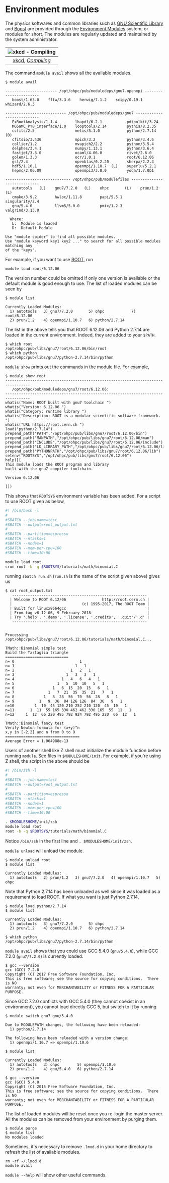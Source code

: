 # Environment modules

The physics softwares and common libraries such as [GNU Scientific Library](https://www.gnu.org/software/gsl/) and [Boost](https://www.boost.org/) are provided through the [Environment Modules](http://modules.sourceforge.net/) system, or modules for short. The modules are regularly updated and maintained by the system administrator.

| ![xkcd - Compiling](https://imgs.xkcd.com/comics/compiling.png) |
| :--: |
| [xkcd](https://xkcd.com/), [*Compiling*](https://xkcd.com/303/) |

The command `module avail` shows all the available modules.

``` no-highlight
$ module avail

----------------------- /opt/ohpc/pub/moduledeps/gnu7-openmpi -----------------------
   boost/1.63.0    fftw/3.3.6    herwig/7.1.2    scipy/0.19.1    whizard/2.6.3

--------------------------- /opt/ohpc/pub/moduledeps/gnu7 ---------------------------
   ExRootAnalysis/1.1.4        lhapdf/6.2.1           pdtoolkit/3.24
   MG5aMC_PY8_interface/1.0    looptools/2.14         pythia/8.2.35
   ccfits/2.5                  metis/5.1.0            python/2.7.14  (D)
   cfitsio/3.430               mpich/3.2              python/3.4.6
   collier/1.2                 mvapich2/2.2           python/3.5.4
   delphes/3.4.1               numpy/1.13.1           python/3.6.4
   fastjet/3.3.0               ocaml/4.06.0           rivet/2.6.0
   golem/1.3.3                 ocr/1.0.1              root/6.12.06
   gsl/2.4                     openblas/0.2.20        sherpa/2.2.4
   hdf5/1.10.1                 openmpi/1.10.7  (L)    superlu/5.2.1
   hepmc/2.06.09               openmpi3/3.0.0         yoda/1.7.0b1

----------------------------- /opt/ohpc/pub/modulefiles -----------------------------
   autotools   (L)    gnu7/7.2.0   (L)    ohpc       (L)    prun/1.2        (L)
   cmake/3.9.2        hwloc/1.11.8        papi/5.5.1        singularity/2.4
   gnu/5.4.0          llvm5/5.0.0         pmix/1.2.3        valgrind/3.13.0

  Where:
   L:  Module is loaded
   D:  Default Module

Use "module spider" to find all possible modules.
Use "module keyword key1 key2 ..." to search for all possible modules matching any
of the "keys".
```

For example, if you want to use [ROOT](http://root.cern.ch/), run

``` no-highlight
module load root/6.12.06
```

The version number could be omitted if only one version is available or the default module is good enough to use. The list of loaded modules can be seen by

``` no-highlight
$ module list

Currently Loaded Modules:
  1) autotools   3) gnu7/7.2.0       5) ohpc            7) root/6.12.06
  2) prun/1.2    4) openmpi/1.10.7   6) python/2.7.14
```

The list in the above tells you that ROOT 6.12.06 and Python 2.7.14 are loaded in the current environment. Indeed, they are added to your `$PATH`.

``` no-highlight
$ which root
/opt/ohpc/pub/libs/gnu7/root/6.12.06/bin/root
$ which python
/opt/ohpc/pub/libs/gnu7/python-2.7.14/bin/python
```

`module show` prints out the commands in the module file. For example,

``` no-highlight
$ module show root
---------------------------------------------------------------------------------
   /opt/ohpc/pub/moduledeps/gnu7/root/6.12.06:
---------------------------------------------------------------------------------
whatis("Name: ROOT built with gnu7 toolchain ")
whatis("Version: 6.12.06 ")
whatis("Category: runtime library ")
whatis("Description: ROOT is a modular scientific software framework. ")
whatis("URL https://root.cern.ch ")
load("python/2.7.14")
prepend_path("PATH","/opt/ohpc/pub/libs/gnu7/root/6.12.06/bin")
prepend_path("MANPATH","/opt/ohpc/pub/libs/gnu7/root/6.12.06/man")
prepend_path("INCLUDE","/opt/ohpc/pub/libs/gnu7/root/6.12.06/include")
prepend_path("LD_LIBRARY_PATH","/opt/ohpc/pub/libs/gnu7/root/6.12.06/lib")
prepend_path("PYTHONPATH","/opt/ohpc/pub/libs/gnu7/root/6.12.06/lib")
setenv("ROOTSYS","/opt/ohpc/pub/libs/gnu7/root/6.12.06")
help([[
This module loads the ROOT program and library
built with the gnu7 compiler toolchain.

Version 6.12.06

]])
```

This shows that `ROOTSYS` environment variable has been added. For a script to use ROOT given as below,

``` bash
#! /bin/bash -l
#
#SBATCH --job-name=test
#SBATCH --output=root_output.txt
#
#SBATCH --partition=espresso
#SBATCH --ntasks=1
#SBATCH --nodes=1
#SBATCH --mem-per-cpu=100
#SBATCH --time=10:00

module load root
srun root -b -q $ROOTSYS/tutorials/math/binomial.C
```

running `sbatch run.sh` (`run.sh` is the name of the script given above) gives us

``` no-highlight
$ cat root_output.txt
   ------------------------------------------------------------
  | Welcome to ROOT 6.12/06                http://root.cern.ch |
  |                               (c) 1995-2017, The ROOT Team |
  | Built for linuxx8664gcc                                    |
  | From tag v6-12-06, 9 February 2018                         |
  | Try '.help', '.demo', '.license', '.credits', '.quit'/'.q' |
   ------------------------------------------------------------


Processing /opt/ohpc/pub/libs/gnu7/root/6.12.06/tutorials/math/binomial.C...

TMath::Binomial simple test
Build the Tartaglia triangle
============================
n= 0                             1
n= 1                           1   1
n= 2                         1   2   1
n= 3                       1   3   3   1
n= 4                     1   4   6   4   1
n= 5                   1   5  10  10   5   1
n= 6                 1   6  15  20  15   6   1
n= 7               1   7  21  35  35  21   7   1
n= 8             1   8  28  56  70  56  28   8   1
n= 9           1   9  36  84 126 126  84  36   9   1
n=10         1  10  45 120 210 252 210 120  45  10   1
n=11       1  11  55 165 330 462 462 330 165  55  11   1
n=12     1  12  66 220 495 792 924 792 495 220  66  12   1

TMath::Binomial fancy test
Verify Newton formula for (x+y)^n
x,y in [-2,2] and n from 0 to 9
=================================
Average Error = 1.064988e-13
```

Users of another shell like Z shell must initialize the module function before running `module`. See files in `$MODULESHOME/init`. For example, if you're using Z shell, the script in the above should be

``` bash
#! /bin/zsh -l
#
#SBATCH --job-name=test
#SBATCH --output=root_output.txt
#
#SBATCH --partition=espresso
#SBATCH --ntasks=1
#SBATCH --nodes=1
#SBATCH --mem-per-cpu=100
#SBATCH --time=10:00

. $MODULESHOME/init/zsh
module load root
root -b -q $ROOTSYS/tutorials/math/binomial.C
```

Notice `/bin/zsh` in the first line and `. $MODULESHOME/init/zsh`.

`module unload` will unload the module.

``` no-highlight
$ module unload root
$ module list

Currently Loaded Modules:
  1) autotools   2) prun/1.2   3) gnu7/7.2.0   4) openmpi/1.10.7   5) ohpc
```

Note that Python 2.7.14 has been unloaded as well since it was loaded as a requirement to load ROOT. If what you want is just Python 2.7.14,

``` no-highlight
$ module load python/2.7.14
$ module list

Currently Loaded Modules:
  1) autotools   3) gnu7/7.2.0       5) ohpc
  2) prun/1.2    4) openmpi/1.10.7   6) python/2.7.14

$ which python
/opt/ohpc/pub/libs/gnu7/python-2.7.14/bin/python
```

`module avail` shows that you could use GCC 5.4.0 (`gnu/5.4.0`), while GCC 7.2.0 (`gnu7/7.2.0`) is currently loaded.

``` no-highlight
$ gcc --version
gcc (GCC) 7.2.0
Copyright (C) 2017 Free Software Foundation, Inc.
This is free software; see the source for copying conditions.  There is NO
warranty; not even for MERCHANTABILITY or FITNESS FOR A PARTICULAR PURPOSE.
```

Since GCC 7.2.0 conflicts with GCC 5.4.0 (they cannot coexist in an environment), you cannot load directly GCC 5, but switch to it by running

``` no-highlight
$ module switch gnu7 gnu/5.4.0

Due to MODULEPATH changes, the following have been reloaded:
  1) python/2.7.14

The following have been reloaded with a version change:
  1) openmpi/1.10.7 => openmpi/1.10.6

$ module list

Currently Loaded Modules:
  1) autotools   3) ohpc        5) openmpi/1.10.6
  2) prun/1.2    4) gnu/5.4.0   6) python/2.7.14

$ gcc --version
gcc (GCC) 5.4.0
Copyright (C) 2015 Free Software Foundation, Inc.
This is free software; see the source for copying conditions.  There is NO
warranty; not even for MERCHANTABILITY or FITNESS FOR A PARTICULAR PURPOSE.
```

The list of loaded modules will be reset once you re-login the master server. All the modules can be removed from your environment by purging them.

``` no-highlight
$ module purge
$ module list
No modules loaded
```

Sometimes, it's necessary to remove `.lmod.d` in your home directory to refresh the list of available modules.

``` no-highlight
rm -rf ~/.lmod.d
module avail
```

`module --help` will show other useful commands.
